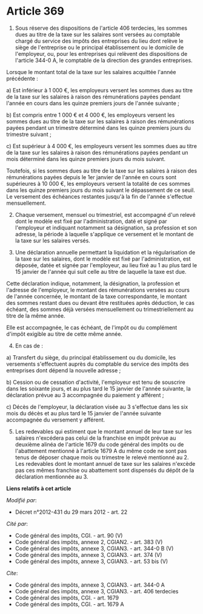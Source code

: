# Article 369

1. Sous réserve des dispositions de l'article 406 terdecies, les sommes dues au titre de la taxe sur les salaires sont
versées au comptable chargé du service des impôts des entreprises du lieu dont relève le siège de l'entreprise ou le
principal établissement ou le domicile de l'employeur, ou, pour les entreprises qui relèvent des dispositions de l'article
344-0 A, le comptable de la direction des grandes entreprises. 

Lorsque le montant total de la taxe sur les salaires acquittée l'année précédente : 

a) Est inférieur à 1 000 €, les employeurs versent les sommes dues au titre de la taxe sur les salaires à raison des
rémunérations payées pendant l'année en cours dans les quinze premiers jours de l'année suivante ; 

b) Est compris entre 1 000 € et 4 000 €, les employeurs versent les sommes dues au titre de la taxe sur les salaires à raison
des rémunérations payées pendant un trimestre déterminé dans les quinze premiers jours du trimestre suivant ; 

c) Est supérieur à 4 000 €, les employeurs versent les sommes dues au titre de la taxe sur les salaires à raison des
rémunérations payées pendant un mois déterminé dans les quinze premiers jours du mois suivant. 

Toutefois, si les sommes dues au titre de la taxe sur les salaires à raison des rémunérations payées depuis le 1er janvier de
l'année en cours sont supérieures à 10 000 €, les employeurs versent la totalité de ces sommes dans les quinze premiers jours
du mois suivant le dépassement de ce seuil. Le versement des échéances restantes jusqu'à la fin de l'année s'effectue
mensuellement. 

2. Chaque versement, mensuel ou trimestriel, est accompagné d'un relevé dont le modèle est fixé par l'administration, daté et
signé par l'employeur et indiquant notamment sa désignation, sa profession et son adresse, la période à laquelle s'applique
ce versement et le montant de la taxe sur les salaires versés. 

3. Une déclaration annuelle permettant la liquidation et la régularisation de la taxe sur les salaires, dont le modèle est
fixé par l'administration, est déposée, datée et signée par l'employeur, au lieu fixé au 1 au plus tard le 15 janvier de
l'année qui suit celle au titre de laquelle la taxe est due. 

Cette déclaration indique, notamment, la désignation, la profession et l'adresse de l'employeur, le montant des rémunérations
versées au cours de l'année concernée, le montant de la taxe correspondante, le montant des sommes restant dues ou devant
être restituées après déduction, le cas échéant, des sommes déjà versées mensuellement ou trimestriellement au titre de la
même année. 

Elle est accompagnée, le cas échéant, de l'impôt ou du complément d'impôt exigible au titre de cette même année. 

4. En cas de : 

a) Transfert du siège, du principal établissement ou du domicile, les versements s'effectuent auprès du comptable du service
des impôts des entreprises dont dépend la nouvelle adresse ; 

b) Cession ou de cessation d'activité, l'employeur est tenu de souscrire dans les soixante jours, et au plus tard le 15
janvier de l'année suivante, la déclaration prévue au 3 accompagnée du paiement y afférent ; 

c) Décès de l'employeur, la déclaration visée au 3 s'effectue dans les six mois du décès et au plus tard le 15 janvier de
l'année suivante accompagnée du versement y afférent. 

5. Les redevables qui estiment que le montant annuel de leur taxe sur les salaires n'excédera pas celui de la franchise en
impôt prévue au deuxième alinéa de l'article 1679 du code général des impôts ou de l'abattement mentionné à l'article 1679 A
du même code ne sont pas tenus de déposer chaque mois ou trimestre le relevé mentionné au 2. Les redevables dont le montant
annuel de taxe sur les salaires n'excède pas ces mêmes franchise ou abattement sont dispensés du dépôt de la déclaration
mentionnée au 3.

**Liens relatifs à cet article**

_Modifié par_:

  - Décret n°2012-431  du 29 mars 2012 - art. 22

_Cité par_:

  - Code général des impôts, CGI. - art. 90 (V)
  - Code général des impôts, annexe 2, CGIAN2. - art. 383 (V)
  - Code général des impôts, annexe 3, CGIAN3. - art. 344-0 B (V)
  - Code général des impôts, annexe 3, CGIAN3. - art. 374 (V)
  - Code général des impôts, annexe 3, CGIAN3. - art. 53 bis (V)

_Cite_:

  - Code général des impôts, annexe 3, CGIAN3. - art. 344-0 A
  - Code général des impôts, annexe 3, CGIAN3. - art. 406 terdecies
  - Code général des impôts, CGI. - art. 1679
  - Code général des impôts, CGI. - art. 1679 A
